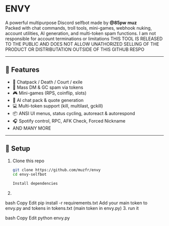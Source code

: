# ENVY

A powerful multipurpose Discord selfbot made by **@85pw**  **muz**  
Packed with chat commands, troll tools, mini-games, webhook nuking, account utilities, AI generation, and multi-token spam functions.
I am not responsible for account terminations or limitations
THIS TOOL IS RELEASED TO THE PUBLIC AND DOES NOT ALLOW UNATHORIZED SELLING OF THE PRODUCT OR DISTRIBUTATION OUTSIDE OF THIS GITHUB RESPO

---

## 🚀 Features

- 💬 Chatpack / Death / Court / exile
- 👥 Mass DM & GC spam via tokens
- 🎮 Mini-games (RPS, coinflip, slots)
- 🧠 AI chat pack & quote generation
- 💻 Multi-token support (kill, multilast, gckill)
- 📦 ANSI UI menus, status cycling, autoreact & autorespond
- 🎧 Spotify control, RPC, AFK Check, Forced Nickname
- AND MANY MORE

---

## 📁 Setup

1. Clone this repo  
   ```bash
   git clone https://github.com/muzfr/envy
   cd envy-selfbot

   Install dependencies
2.
bash
Copy
Edit
pip install -r requirements.txt
Add your main token to envy.py and tokens in tokens.txt (main token in envy.py)
3.
run it

bash
Copy
Edit
python envy.py
